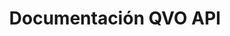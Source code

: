 ---
title: Documentación QVO API

language_tabs:
  - shell: cURL
  - ruby: Ruby
  - javascript: Node.js
  - python: Python

toc_footers:
  - <a href='#'>Obtén tu llave de accesso</a>
  - <a href='http://qvo.cl'>Página principal de QVO</a>

includes:
  - intro
  - auth
  - errors
  - pagination
  
  - customers
  - cards

  - webpay_plus
  - webpay_oneclick
  
search: true
---